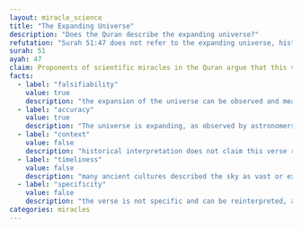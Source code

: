 ```yaml
---
layout: miracle_science
title: "The Expanding Universe"
description: "Does the Quran describe the expanding universe?"
refutation: "Surah 51:47 does not refer to the expanding universe, historical interpretations show the verse originally referred to the sky as a vast roof upheld by Allah's power. The 'expansion' is metaphorical, not scientific, and the verse is not specific enough to be considered a scientific miracle."
surah: 51
ayah: 47
claim: Proponents of scientific miracles in the Quran argue that this verse refers to the expanding universe. They claim that the Arabic word "musi'un" in this verse means "expanding" and that this description aligns with modern cosmological theories about the universe's expansion. This interpretation is used to suggest that the Quran contains advanced scientific knowledge about the cosmos.
facts:
  - label: "falsifiability"
    value: true
    description: "the expansion of the universe can be observed and measured"
  - label: "accuracy"
    value: true
    description: "The universe is expanding, as observed by astronomers through the redshift of light from distant galaxies"
  - label: "context"
    value: false
    description: "historical interpretation does not claim this verse refers to the expanding universe and that instead it refers to the sky as a roof held up without pillars. The 'expansion' refers to the power of Allah holding a literal roof sky in place without pillars, 'expanding' the space between (Ibn Kathir). Mufti Muhammad Shafi also interprets 'expanding' as metaphorical"
  - label: "timeliness"
    value: false
    description: "many ancient cultures described the sky as vast or expansive"
  - label: "specificity"
    value: false
    description: "the verse is not specific and can be reinterpreted, as it was when science advanced and we discovered that the sky is not a roof"
categories: miracles
---
```

